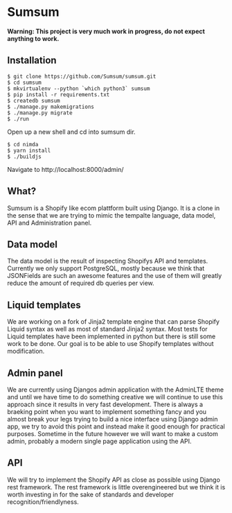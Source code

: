 # Sumsum

**Warning: This project is very much work in progress, do not expect anything
to work.**

## Installation
```
$ git clone https://github.com/Sumsum/sumsum.git
$ cd sumsum
$ mkvirtualenv --python `which python3` sumsum
$ pip install -r requirements.txt
$ createdb sumsum
$ ./manage.py makemigrations
$ ./manage.py migrate
$ ./run
```

Open up a new shell and cd into sumsum dir.

```
$ cd nimda
$ yarn install
$ ./buildjs
```

Navigate to http://localhost:8000/admin/


## What?
Sumsum is a Shopify like ecom plattform built using Django. It is a clone in
the sense that we are trying to mimic the tempalte language, data model, API
and Administration panel.

## Data model
The data model is the result of inspecting Shopifys API and templates.
Currently we only support PostgreSQL, mostly because we think that
JSONFields are such an awesome features and the use of them will greatly
reduce the amount of required db queries per view.

## Liquid templates
We are working on a fork of Jinja2 template engine that can parse Shopify
Liquid syntax as well as most of standard Jinja2 syntax. Most tests for Liquid
templates have been implemented in python but there is still some work to be
done. Our goal is to be able to use Shopify templates without modification.

## Admin panel
We are currently using Djangos admin application with the AdminLTE theme and
until we have time to do something creative we will continue to use this
approach since it results in very fast development. There is always a
braeking point when you want to implement something fancy and you almost
break your legs trying to build a nice interface using Django admin app,
we try to avoid this point and instead make it good enough for practical
purposes. Sometime in the future however we will want to make a custom
admin, probably a modern single page application using the API.

## API
We will try to implement the Shopify API as close as possible using
Django rest framework. The rest framework is little overengineered but we
think it is worth investing in for the sake of standards and developer
recognition/friendlyness.
